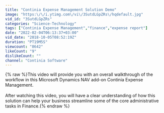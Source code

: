 ```yaml
---
title: "Continia Expense Management Solution Demo"
image: "https:\/\/i.ytimg.com\/vi\/3SutdLGpZRs\/hqdefault.jpg"
vid_id: "3SutdLGpZRs"
categories: "Science-Technology"
tags: ["Continia Expense Management","finance","expense report"]
date: "2022-02-04T06:13:37+03:00"
vid_date: "2018-10-05T08:52:19Z"
duration: "PT19M5S"
viewcount: "8642"
likeCount: "9"
dislikeCount: ""
channel: "Continia Software"
---
```

{% raw %}This video will provide you with an overall walkthrough of the workflow in this Microsoft Dynamics NAV add-on Continia Expense Management.<br /><br />After watching this video, you will have a clear understanding of how this solution can help your business streamline some of the core administrative tasks in Finance.{% endraw %}
